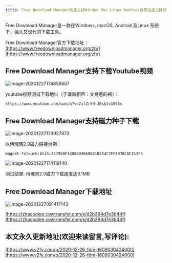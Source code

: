 ```yaml
---
title: Free Download Manager免费支持Window Mac Linux Andrios自带加速支持BT的通用开源下载工具
---
```


Free Download Manager是一款在Windows, macOS, Android 及Linux 系统下，强大又现代的下载工具。

Free Download Manager官方下载地址：[https://www.freedownloadmanager.org/zh/](https://www.freedownloadmanager.org/zh/)

## Free Download Manager支持下载Youtube视频

![image-20201227174858607](https://www.v2fy.com/asset/0i/jikemiji/jikemiji-md/2020-12-26-fdm-1609030424000.assets/image-20201227174858607.png)

youtube视频测试下载地址（于谦新相声：文身惹的祸）： 

```
https://www.youtube.com/watch?v=7xlZrYN-JEs&t=1095s
```



## Free Download Manager支持磁力种子下载



![image-20201227173927873](https://www.v2fy.com/asset/0i/jikemiji/jikemiji-md/2020-12-26-fdm-1609030424000.assets/image-20201227173927873.png)

以侍魂晓2.0磁力链接为例：

```
magnet:?xt=urn:btih:347950F14D0B93E69881B254C7FF497BCAF313F5
```

![image-20201227174119140](https://www.v2fy.com/asset/0i/jikemiji/jikemiji-md/2020-12-26-fdm-1609030424000.assets/image-20201227174119140.png)



测试结果: 侍魂晓2.0磁力下载速度达3.1MB



## Free Download Manager下载地址



![image-20201227091417143](https://www.v2fy.com/asset/0i/jikemiji/jikemiji-md/2020-12-26-fdm-1609030424000.assets/image-20201227091417143.png)



[https://zhaooolee.cowtransfer.com/s/d2b394d7e3b44f](https://zhaooolee.cowtransfer.com/s/d2b394d7e3b44f)



## 本文永久更新地址(欢迎来读留言,写评论):

[https://www.v2fy.com/p/2020-12-26-fdm-1609030424000](https://www.v2fy.com/p/2020-12-26-fdm-1609030424000)


